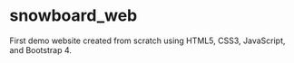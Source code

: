 # snowboard_web
First demo website created from scratch using HTML5, CSS3, JavaScript, and Bootstrap 4.
